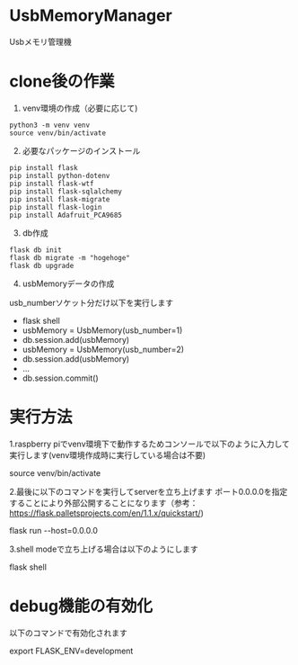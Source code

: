 # UsbMemoryManager
Usbメモリ管理機

# clone後の作業

1. venv環境の作成（必要に応じて)

```
python3 -m venv venv
source venv/bin/activate
```

2. 必要なパッケージのインストール

```
pip install flask
pip install python-dotenv
pip install flask-wtf
pip install flask-sqlalchemy
pip install flask-migrate
pip install flask-login
pip install Adafruit_PCA9685
```

3. db作成

```
flask db init
flask db migrate -m "hogehoge"
flask db upgrade
```

4. usbMemoryデータの作成

usb_numberソケット分だけ以下を実行します
- flask shell
- usbMemory = UsbMemory(usb_number=1)
- db.session.add(usbMemory)
- usbMemory = UsbMemory(usb_number=2)
- db.session.add(usbMemory)
- ...
- db.session.commit()

# 実行方法

1.raspberry piでvenv環境下で動作するためコンソールで以下のように入力して実行します(venv環境作成時に実行している場合は不要)

 source venv/bin/activate

2.最後に以下のコマンドを実行してserverを立ち上げます
ポート0.0.0.0を指定することにより外部公開することになります（参考：https://flask.palletsprojects.com/en/1.1.x/quickstart/)

 flask run --host=0.0.0.0

3.shell modeで立ち上げる場合は以下のようにします

 flask shell

# debug機能の有効化

以下のコマンドで有効化されます

 export FLASK_ENV=development
